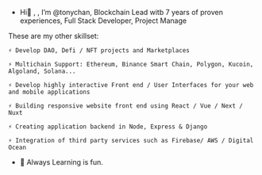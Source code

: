 - Hi👋 , , I’m @tonychan, Blockchain Lead witb 7 years of proven experiences, Full Stack Developer, Project Manage

These are my other skillset: 
    
    ⚡ Develop DAO, Defi / NFT projects and Marketplaces

    ⚡ Multichain Support: Ethereum, Binance Smart Chain, Polygon, Kucoin, Algoland, Solana...

    ⚡ Develop highly interactive Front end / User Interfaces for your web and mobile applications

    ⚡ Building responsive website front end using React / Vue / Next / Nuxt

    ⚡ Creating application backend in Node, Express & Django

    ⚡ Integration of third party services such as Firebase/ AWS / Digital Ocean

- 💞️ Always Learning is fun.

